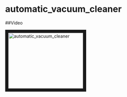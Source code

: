 # automatic_vacuum_cleaner

##Video


<a href="https://www.youtube.com/watch?v=hMXYNivmUK0" target="_blank"><img src="https://img.youtube.com/vi/hMXYNivmUK0/1.jpg" 
alt="automatic_vacuum_cleaner" width="240" height="180" border="10" /></a>	

